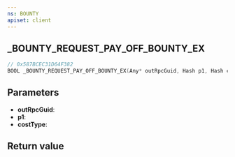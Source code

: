 ```yaml
---
ns: BOUNTY
apiset: client
---
```

## _BOUNTY_REQUEST_PAY_OFF_BOUNTY_EX

```c
// 0x587BCEC31D64F382
BOOL _BOUNTY_REQUEST_PAY_OFF_BOUNTY_EX(Any* outRpcGuid, Hash p1, Hash costType);
```


## Parameters
* **outRpcGuid**:
* **p1**:
* **costType**:

## Return value